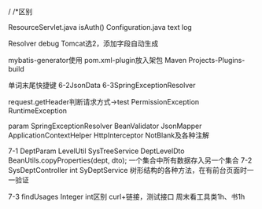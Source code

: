 / /*区别

ResourceServlet.java isAuth()
Configuration.java
text log

Resolver debug Tomcat选2，添加字段自动生成

mybatis-generator使用
 pom.xml-plugin放入架包
 Maven Projects-Plugins-build
 
 单词末尾快捷键
 6-2JsonData
 6-3SpringExceptionResolver
 
 request.getHeader判断请求方式->test
 PermissionException
 RuntimeException
 
 param
 SpringExceptionResolver
 BeanValidator
 JsonMapper
 ApplicationContextHelper
 HttpInterceptor
 NotBlank及各种注解

 7-1
    DeptParam   LevelUtil   SysTreeService  DeptLevelDto
    BeanUtils.copyProperties(dept, dto);
    一个集合中所有数据存入另一个集合
7-2
    SysDeptController int
    SyDeptService
    树形结构的各种方法，在有前台页面时一一验证
    
7-3
    findUsages
    Integer int区别
    curl+链接，测试接口
    周末看工具类1h、书1h
     